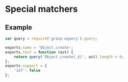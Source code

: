 # Special matchers

## Example

```js
var query = require('grasp-equery').query;

exports.name = 'Object.create';
exports.test = function (ast) {
    return query('Object.create(_$)', ast).length > 0;
};
exports.support = {
    'ie7': false
};
```